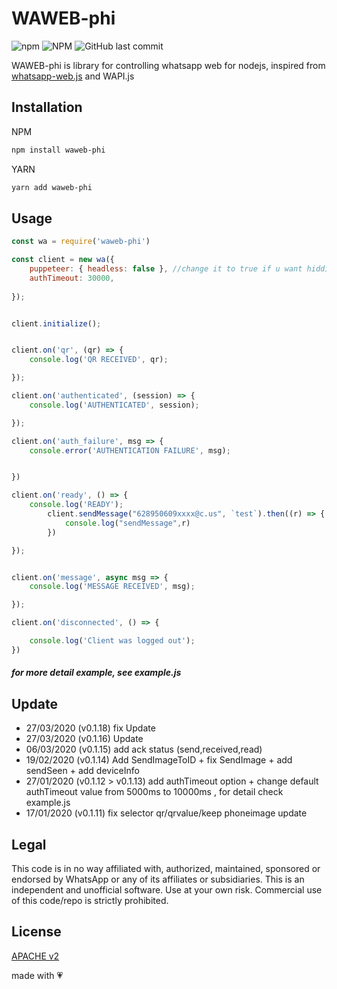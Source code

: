# WAWEB-phi
![npm](https://img.shields.io/npm/v/waweb-phi)  ![NPM](https://img.shields.io/npm/l/waweb-phi) ![GitHub last commit](https://img.shields.io/github/last-commit/oqhadev/waweb-phi)

WAWEB-phi is library for controlling whatsapp web for nodejs,
inspired from [whatsapp-web.js](https://github.com/pedroslopez/whatsapp-web.js) and WAPI.js


  


## Installation
NPM
```bash
npm install waweb-phi 
```
YARN
```bash
yarn add waweb-phi 
```

## Usage

```js
const wa = require('waweb-phi')

const client = new wa({
    puppeteer: { headless: false }, //change it to true if u want hidding the chrome/
    authTimeout: 30000,
   
});


client.initialize();


client.on('qr', (qr) => {
    console.log('QR RECEIVED', qr);

});

client.on('authenticated', (session) => {
    console.log('AUTHENTICATED', session);

});

client.on('auth_failure', msg => {
    console.error('AUTHENTICATION FAILURE', msg);


})

client.on('ready', () => {
    console.log('READY');
        client.sendMessage("628950609xxxx@c.us", `test`).then((r) => {
            console.log("sendMessage",r)
        })

});


client.on('message', async msg => {
    console.log('MESSAGE RECEIVED', msg);

});

client.on('disconnected', () => {

    console.log('Client was logged out');
})


```

##### for more detail example, see example.js



## Update
- 27/03/2020 (v0.1.18) fix Update
- 27/03/2020 (v0.1.16) Update 
- 06/03/2020 (v0.1.15) add ack status (send,received,read) 
- 19/02/2020 (v0.1.14) Add SendImageToID + fix SendImage + add sendSeen + add deviceInfo 
- 27/01/2020 (v0.1.12 > v0.1.13) add authTimeout option + change default authTimeout value from 5000ms to 10000ms , for detail check example.js
- 17/01/2020 (v0.1.11) fix selector qr/qrvalue/keep phoneimage update 



## Legal
This code is in no way affiliated with, authorized, maintained, sponsored or endorsed by WhatsApp or any of its affiliates or subsidiaries. This is an independent and unofficial software. Use at your own risk. Commercial use of this code/repo is strictly prohibited.

## License
[APACHE v2](https://www.apache.org/licenses/LICENSE-2.0.txt)



made with 💗 